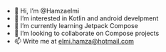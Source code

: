 - 👋 Hi, I’m @Hamzaelmi
- 👀 I’m interested in Kotlin and android develpment
- 🌱 I’m currently learning Jetpack Compose
- 💞️ I’m looking to collaborate on Compose projects
- 📫 Write me at elmi.hamza@hotmail.com

<!---
Hamzaelmi/Hamzaelmi is a ✨ special ✨ repository because its `README.md` (this file) appears on your GitHub profile.
You can click the Preview link to take a look at your changes.
--->
